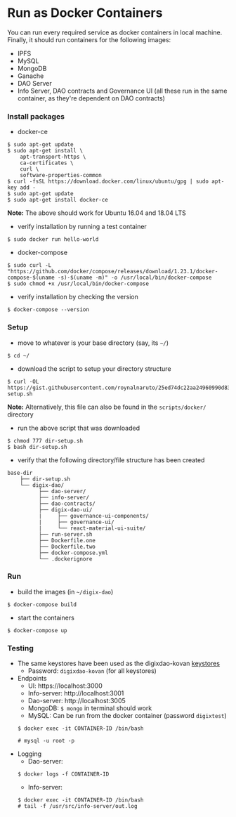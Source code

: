 # Run as Docker Containers
You can run every required service as docker containers in local machine. Finally, it should run containers for the following images:
* IPFS
* MySQL
* MongoDB
* Ganache
* DAO Server
* Info Server, DAO contracts and Governance UI (all these run in the same container, as they're dependent on DAO contracts)

### Install packages
* docker-ce
```
$ sudo apt-get update
$ sudo apt-get install \
    apt-transport-https \
    ca-certificates \
    curl \
    software-properties-common
$ curl -fsSL https://download.docker.com/linux/ubuntu/gpg | sudo apt-key add -
$ sudo apt-get update
$ sudo apt-get install docker-ce
```
**Note:** The above should work for Ubuntu 16.04 and 18.04 LTS
* verify installation by running a test container
```
$ sudo docker run hello-world
```
* docker-compose
```
$ sudo curl -L "https://github.com/docker/compose/releases/download/1.23.1/docker-compose-$(uname -s)-$(uname -m)" -o /usr/local/bin/docker-compose
$ sudo chmod +x /usr/local/bin/docker-compose
```
* verify installation by checking the version
```
$ docker-compose --version
```

### Setup
* move to whatever is your base directory (say, its `~/`)
```
$ cd ~/
```
* download the script to setup your directory structure
```
$ curl -OL https://gist.githubusercontent.com/roynalnaruto/25ed74dc22aa24960990d83cc80ce6b7/raw/f672ccde33e57be73783b4179887600d0a4d2cc8/dir-setup.sh
```
**Note:** Alternatively, this file can also be found in the `scripts/docker/` directory
* run the above script that was downloaded
```
$ chmod 777 dir-setup.sh
$ bash dir-setup.sh
```
* verify that the following directory/file structure has been created
```
base-dir
    ├── dir-setup.sh
    └── digix-dao/
          ├── dao-server/
          ├── info-server/
          ├── dao-contracts/
          ├── digix-dao-ui/
          |     ├── governance-ui-components/
          |     ├── governance-ui/
          |     └── react-material-ui-suite/
          ├── run-server.sh
          ├── Dockerfile.one
          ├── Dockerfile.two
          ├── docker-compose.yml
          └── .dockerignore
```

### Run
* build the images (in `~/digix-dao`)
```
$ docker-compose build
```
* start the containers
```
$ docker-compose up
```

### Testing
* The same keystores have been used as the digixdao-kovan [keystores](https://tracker.digixdev.com/_persistent/digixdao-kovan.zip?file=6-181&c=false&updated=0)
    * Password: `digixdao-kovan` (for all keystores)
* Endpoints
    * UI: https://localhost:3000
    * Info-server: http://localhost:3001
    * Dao-server: http://localhost:3005
    * MongoDB: `$ mongo` in terminal should work
    * MySQL: Can be run from the docker container (password `digixtest`)
    ```
    $ docker exec -it CONTAINER-ID /bin/bash

    # mysql -u root -p
    ```
* Logging
    * Dao-server:
    ```
    $ docker logs -f CONTAINER-ID
    ```
    * Info-server:
    ```
    $ docker exec -it CONTAINER-ID /bin/bash
    # tail -f /usr/src/info-server/out.log
    ```
